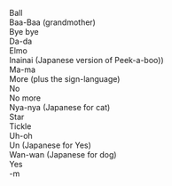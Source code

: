 Ball<br/>
Baa-Baa (grandmother)<br/>
Bye bye<br/>
Da-da<br/>
Elmo<br/>
Inainai (Japanese version of Peek-a-boo))<br/>
Ma-ma<br/>
More (plus the sign-language)<br/>
No<br/>
No more<br/>
Nya-nya (Japanese for cat)<br/>
Star<br/>
Tickle<br/>
Uh-oh<br/>
Un (Japanese for Yes)<br/>
Wan-wan (Japanese for dog)<br/>
Yes<br/>
-m